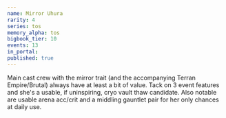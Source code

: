 ```yaml
---
name: Mirror Uhura
rarity: 4
series: tos
memory_alpha: tos
bigbook_tier: 10
events: 13
in_portal:
published: true
---
```


Main cast crew with the mirror trait (and the accompanying Terran Empire/Brutal) always have at least a bit of value. Tack on 3 event features and she's a usable, if uninspiring, cryo vault thaw candidate. Also notable are usable arena acc/crit and a middling gauntlet pair for her only chances at daily use.
